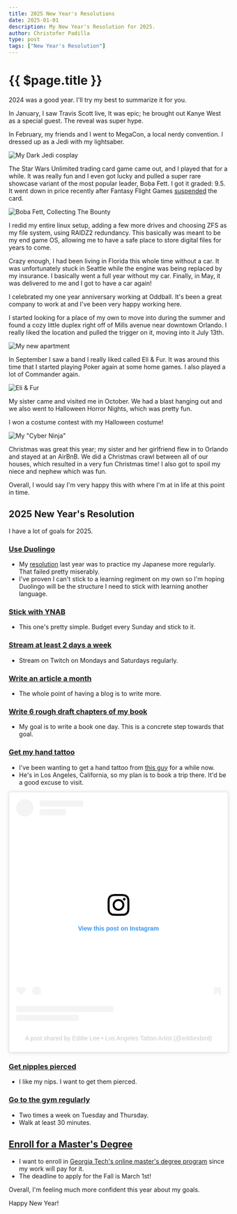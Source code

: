 ```yaml
---
title: 2025 New Year's Resolutions
date: 2025-01-01
description: My New Year's Resolution for 2025.
author: Christofer Padilla
type: post
tags: ["New Year's Resolution"]
---
```


# {{ $page.title }}

2024 was a good year. I'll try my best to summarize it for you.

In January, I saw Travis Scott live, It was epic; he brought out Kanye West as a special guest. The reveal was super hype.

In February, my friends and I went to MegaCon, a local nerdy convention. I dressed up as a Jedi with my lightsaber.

![My Dark Jedi cosplay](/images/MegaCon-Cosplay.jpg)

The Star Wars Unlimited trading card game came out, and I played that for a while. It was really fun and I even got lucky and pulled a super rare showcase variant of the most popular leader, Boba Fett. I got it graded: 9.5. It went down in price recently after Fantasy Flight Games [suspended](https://starwarsunlimited.com/articles/a-leader-suspended) the card.

![Boba Fett, Collecting The Bounty](/images/Boba-Fett-graded.jpg)

I redid my entire linux setup, adding a few more drives and choosing ZFS as my file system, using RAIDZ2 redundancy. This basically was meant to be my end game OS, allowing me to have a safe place to store digital files for years to come.

Crazy enough, I had been living in Florida this whole time without a car. It was unfortunately stuck in Seattle while the engine was being replaced by my insurance. I basically went a full year without my car. Finally, in May, it was delivered to me and I got to have a car again!

I celebrated my one year anniversary working at Oddball. It's been a great company to work at and I've been very happy working here.

I started looking for a place of my own to move into during the summer and found a cozy little duplex right off of Mills avenue near downtown Orlando. I really liked the location and pulled the trigger on it, moving into it July 13th.

![My new apartment](/images/1002-E-Marks-St.jpg)

In September I saw a band I really liked called Eli & Fur. It was around this time that I started playing Poker again at some home games. I also played a lot of Commander again.

![Eli & Fur](/images/Eli-and-Fur.jpg)

My sister came and visited me in October. We had a blast hanging out and we also went to Halloween Horror Nights, which was pretty fun.

I won a costume contest with my Halloween costume!

![My "Cyber Ninja"](/images/Halloween-Costume2024.jpg)

Christmas was great this year; my sister and her girlfriend flew in to Orlando and stayed at an AirBnB. We did a Christmas crawl between all of our houses, which resulted in a very fun Christmas time! I also got to spoil my niece and nephew which was fun.

Overall, I would say I'm very happy this with where I'm at in life at this point in time.

## 2025 New Year's Resolution

I have a lot of goals for 2025.

### <ins>Use Duolingo</ins>
* My [resolution](/blog/2024/1/3/2023-Reflections.html#reflections-for-the-new-year) last year was to practice my Japanese more regularly. That failed pretty miserably.
* I've proven I can't stick to a learning regiment on my own so I'm hoping Duolingo will be the structure I need to stick with learning another language.
### <ins>Stick with YNAB</ins>
* This one's pretty simple. Budget every Sunday and stick to it.
### <ins>Stream at least 2 days a week</ins>
* Stream on Twitch on Mondays and Saturdays regularly.
### <ins>Write an article a month</ins>
* The whole point of having a blog is to write more.
### <ins>Write 6 rough draft chapters of my book</ins>
* My goal is to write a book one day. This is a concrete step towards that goal.
### <ins>Get my hand tattoo</ins>
* I've been wanting to get a hand tattoo from [this guy](https://www.instagram.com/eddiexbird) for a while now.
* He's in Los Angeles, California, so my plan is to book a trip there. It'd be a good excuse to visit.

<blockquote class="instagram-media" data-instgrm-captioned data-instgrm-permalink="https://www.instagram.com/reel/CqqlObrOhHX/?utm_source=ig_embed&amp;utm_campaign=loading" data-instgrm-version="14" style=" background:#FFF; border:0; border-radius:3px; box-shadow:0 0 1px 0 rgba(0,0,0,0.5),0 1px 10px 0 rgba(0,0,0,0.15); margin: 1px; max-width:540px; min-width:326px; padding:0; width:99.375%; width:-webkit-calc(100% - 2px); width:calc(100% - 2px);"><div style="padding:16px;"> <a href="https://www.instagram.com/reel/CqqlObrOhHX/?utm_source=ig_embed&amp;utm_campaign=loading" style=" background:#FFFFFF; line-height:0; padding:0 0; text-align:center; text-decoration:none; width:100%;" target="_blank"> <div style=" display: flex; flex-direction: row; align-items: center;"> <div style="background-color: #F4F4F4; border-radius: 50%; flex-grow: 0; height: 40px; margin-right: 14px; width: 40px;"></div> <div style="display: flex; flex-direction: column; flex-grow: 1; justify-content: center;"> <div style=" background-color: #F4F4F4; border-radius: 4px; flex-grow: 0; height: 14px; margin-bottom: 6px; width: 100px;"></div> <div style=" background-color: #F4F4F4; border-radius: 4px; flex-grow: 0; height: 14px; width: 60px;"></div></div></div><div style="padding: 19% 0;"></div> <div style="display:block; height:50px; margin:0 auto 12px; width:50px;"><svg width="50px" height="50px" viewBox="0 0 60 60" version="1.1" xmlns="https://www.w3.org/2000/svg" xmlns:xlink="https://www.w3.org/1999/xlink"><g stroke="none" stroke-width="1" fill="none" fill-rule="evenodd"><g transform="translate(-511.000000, -20.000000)" fill="#000000"><g><path d="M556.869,30.41 C554.814,30.41 553.148,32.076 553.148,34.131 C553.148,36.186 554.814,37.852 556.869,37.852 C558.924,37.852 560.59,36.186 560.59,34.131 C560.59,32.076 558.924,30.41 556.869,30.41 M541,60.657 C535.114,60.657 530.342,55.887 530.342,50 C530.342,44.114 535.114,39.342 541,39.342 C546.887,39.342 551.658,44.114 551.658,50 C551.658,55.887 546.887,60.657 541,60.657 M541,33.886 C532.1,33.886 524.886,41.1 524.886,50 C524.886,58.899 532.1,66.113 541,66.113 C549.9,66.113 557.115,58.899 557.115,50 C557.115,41.1 549.9,33.886 541,33.886 M565.378,62.101 C565.244,65.022 564.756,66.606 564.346,67.663 C563.803,69.06 563.154,70.057 562.106,71.106 C561.058,72.155 560.06,72.803 558.662,73.347 C557.607,73.757 556.021,74.244 553.102,74.378 C549.944,74.521 548.997,74.552 541,74.552 C533.003,74.552 532.056,74.521 528.898,74.378 C525.979,74.244 524.393,73.757 523.338,73.347 C521.94,72.803 520.942,72.155 519.894,71.106 C518.846,70.057 518.197,69.06 517.654,67.663 C517.244,66.606 516.755,65.022 516.623,62.101 C516.479,58.943 516.448,57.996 516.448,50 C516.448,42.003 516.479,41.056 516.623,37.899 C516.755,34.978 517.244,33.391 517.654,32.338 C518.197,30.938 518.846,29.942 519.894,28.894 C520.942,27.846 521.94,27.196 523.338,26.654 C524.393,26.244 525.979,25.756 528.898,25.623 C532.057,25.479 533.004,25.448 541,25.448 C548.997,25.448 549.943,25.479 553.102,25.623 C556.021,25.756 557.607,26.244 558.662,26.654 C560.06,27.196 561.058,27.846 562.106,28.894 C563.154,29.942 563.803,30.938 564.346,32.338 C564.756,33.391 565.244,34.978 565.378,37.899 C565.522,41.056 565.552,42.003 565.552,50 C565.552,57.996 565.522,58.943 565.378,62.101 M570.82,37.631 C570.674,34.438 570.167,32.258 569.425,30.349 C568.659,28.377 567.633,26.702 565.965,25.035 C564.297,23.368 562.623,22.342 560.652,21.575 C558.743,20.834 556.562,20.326 553.369,20.18 C550.169,20.033 549.148,20 541,20 C532.853,20 531.831,20.033 528.631,20.18 C525.438,20.326 523.257,20.834 521.349,21.575 C519.376,22.342 517.703,23.368 516.035,25.035 C514.368,26.702 513.342,28.377 512.574,30.349 C511.834,32.258 511.326,34.438 511.181,37.631 C511.035,40.831 511,41.851 511,50 C511,58.147 511.035,59.17 511.181,62.369 C511.326,65.562 511.834,67.743 512.574,69.651 C513.342,71.625 514.368,73.296 516.035,74.965 C517.703,76.634 519.376,77.658 521.349,78.425 C523.257,79.167 525.438,79.673 528.631,79.82 C531.831,79.965 532.853,80.001 541,80.001 C549.148,80.001 550.169,79.965 553.369,79.82 C556.562,79.673 558.743,79.167 560.652,78.425 C562.623,77.658 564.297,76.634 565.965,74.965 C567.633,73.296 568.659,71.625 569.425,69.651 C570.167,67.743 570.674,65.562 570.82,62.369 C570.966,59.17 571,58.147 571,50 C571,41.851 570.966,40.831 570.82,37.631"></path></g></g></g></svg></div><div style="padding-top: 8px;"> <div style=" color:#3897f0; font-family:Arial,sans-serif; font-size:14px; font-style:normal; font-weight:550; line-height:18px;">View this post on Instagram</div></div><div style="padding: 12.5% 0;"></div> <div style="display: flex; flex-direction: row; margin-bottom: 14px; align-items: center;"><div> <div style="background-color: #F4F4F4; border-radius: 50%; height: 12.5px; width: 12.5px; transform: translateX(0px) translateY(7px);"></div> <div style="background-color: #F4F4F4; height: 12.5px; transform: rotate(-45deg) translateX(3px) translateY(1px); width: 12.5px; flex-grow: 0; margin-right: 14px; margin-left: 2px;"></div> <div style="background-color: #F4F4F4; border-radius: 50%; height: 12.5px; width: 12.5px; transform: translateX(9px) translateY(-18px);"></div></div><div style="margin-left: 8px;"> <div style=" background-color: #F4F4F4; border-radius: 50%; flex-grow: 0; height: 20px; width: 20px;"></div> <div style=" width: 0; height: 0; border-top: 2px solid transparent; border-left: 6px solid #f4f4f4; border-bottom: 2px solid transparent; transform: translateX(16px) translateY(-4px) rotate(30deg)"></div></div><div style="margin-left: auto;"> <div style=" width: 0px; border-top: 8px solid #F4F4F4; border-right: 8px solid transparent; transform: translateY(16px);"></div> <div style=" background-color: #F4F4F4; flex-grow: 0; height: 12px; width: 16px; transform: translateY(-4px);"></div> <div style=" width: 0; height: 0; border-top: 8px solid #F4F4F4; border-left: 8px solid transparent; transform: translateY(-4px) translateX(8px);"></div></div></div> <div style="display: flex; flex-direction: column; flex-grow: 1; justify-content: center; margin-bottom: 24px;"> <div style=" background-color: #F4F4F4; border-radius: 4px; flex-grow: 0; height: 14px; margin-bottom: 6px; width: 224px;"></div> <div style=" background-color: #F4F4F4; border-radius: 4px; flex-grow: 0; height: 14px; width: 144px;"></div></div></a><p style=" color:#c9c8cd; font-family:Arial,sans-serif; font-size:14px; line-height:17px; margin-bottom:0; margin-top:8px; overflow:hidden; padding:8px 0 7px; text-align:center; text-overflow:ellipsis; white-space:nowrap;"><a href="https://www.instagram.com/reel/CqqlObrOhHX/?utm_source=ig_embed&amp;utm_campaign=loading" style=" color:#c9c8cd; font-family:Arial,sans-serif; font-size:14px; font-style:normal; font-weight:normal; line-height:17px; text-decoration:none;" target="_blank">A post shared by Eddie Lee • Los Angeles Tattoo Artist (@eddiexbird)</a></p></div></blockquote>
<script async src="//www.instagram.com/embed.js"></script>

### <ins>Get nipples pierced</ins>
* I like my nips. I want to get them pierced.
### <ins>Go to the gym regularly</ins>
* Two times a week on Tuesday and Thursday.
* Walk at least 30 minutes.
## <ins>Enroll for a Master's Degree</ins>
* I want to enroll in [Georgia Tech's online master's degree program](https://pe.gatech.edu/degrees/computer-science) since my work will pay for it.
* The deadline to apply for the Fall is March 1st!

Overall, I'm feeling much more confident this year about my goals.

Happy New Year!

<TagLinks />

<Comments />
